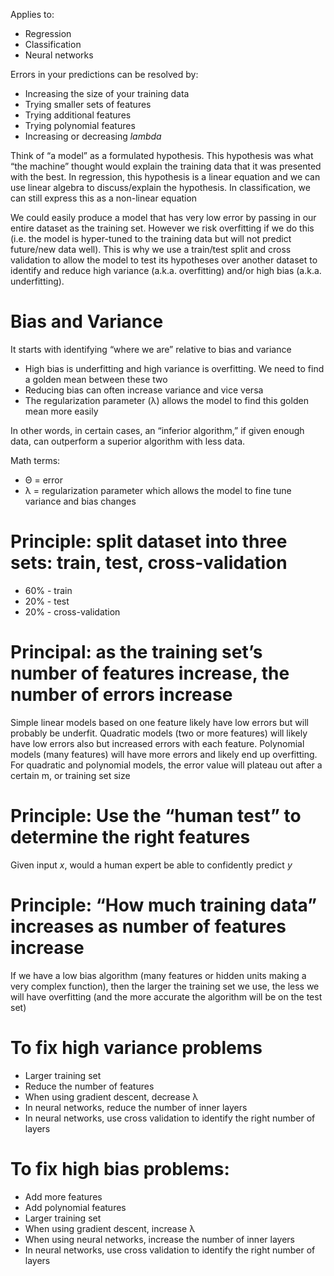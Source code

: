 Applies to:
* Regression 
* Classification 
* Neural networks

Errors in your predictions can be resolved by:
* Increasing the size of your training data
* Trying smaller sets of features
* Trying additional features
* Trying polynomial features
* Increasing or decreasing *lambda*

Think of “a model” as a formulated hypothesis. This hypothesis was what “the machine” thought would explain the training data that it was presented with the best. In regression, this hypothesis is a linear equation and we can use linear algebra to discuss/explain the hypothesis. In classification, we can still express this as a non-linear equation 

We could easily produce a model that has very low error by passing in our entire dataset as the training set. However we risk overfitting if we do this (i.e. the model is hyper-tuned to the training data but will not predict future/new data well). This is why we use a train/test split and cross validation to allow the model to test its hypotheses over another dataset to identify and reduce high variance (a.k.a. overfitting) and/or high bias (a.k.a. underfitting).

# Bias and Variance
It starts with identifying “where we are” relative to bias and variance 
* High bias is underfitting and high variance is overfitting. We need to find a golden mean between these two
* Reducing bias can often increase variance and vice versa
* The regularization parameter (λ) allows the model to find this golden mean more easily 

In other words, in certain cases, an “inferior algorithm,” if given enough data, can outperform a superior algorithm with less data.

Math terms:
* Θ = error
* λ = regularization parameter which allows the model to fine tune variance and bias changes 

# Principle: split dataset into three sets: train, test, cross-validation
* 60% - train
* 20% - test
* 20% - cross-validation

# Principal: as the training set’s number of features increase, the number of errors increase
Simple linear models based on one feature likely have low errors but will probably be underfit. Quadratic models (two or more features) will likely have low errors also but increased errors with each feature. Polynomial models (many features) will have more errors and likely end up overfitting. For quadratic and polynomial models, the error value will plateau out after a certain m, or training set size

# Principle: Use the “human test” to determine the right features
Given input *x*, would a human expert be able to confidently predict *y*

# Principle: “How much training data” increases as number of features increase
If we have a low bias algorithm (many features or hidden units making a very complex function), then the larger the training set we use, the less we will have overfitting (and the more accurate the algorithm will be on the test set)

# To fix high variance problems
* Larger training set
* Reduce the number of features
* When using gradient descent, decrease λ 
* In neural networks, reduce the number of inner layers
* In neural networks, use cross validation to identify the right number of layers

# To fix high bias problems:
* Add more features
* Add polynomial features
* Larger training set
* When using gradient descent, increase λ
* When using neural networks, increase the number of inner layers
* In neural networks, use cross validation to identify the right number of layers